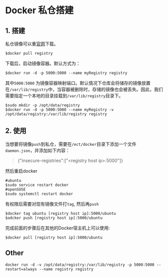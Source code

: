 # Docker 私仓搭建 #

## 1. 搭建 ##
私仓镜像可以重[官网](http://hub.docker.com)下载。
```Shell
$docker pull registry
```
下载后，启动镜像容器。默认方式为：
```Shell
$docker run -d -p 5000:5000 --name myRegistry registry
```
其中`5000:5000` 为镜像容器映射端口。默认情况下仓库会将储存的镜像放置在`/var/lib/registry`中，当容器被删除时，存储的镜像也会被丢失。因此，我们需要指定一个本地的目录挂载到`/var/lib/registry`目录下。
```Shell
$sudo mkdir -p /opt/data/registry
$docker run -d -p 5000:5000 --name myRegistry -v /opt/data/registry:/var/lib/registry registry
```
## 2. 使用 ##
当想要将镜像`push`到私仓，需要在`/ect/docker`目录下添加一个文件`daemon.json`，并添加如下内容：
>{"insecure-registries":["\<registry host ip>:5000"]}

然后重启docker

```Shell
#ubuntu
$sudo service restart docker
#openSUSE
$sudo systemctl restart docker
```
有权限后需要对现有镜像文件打`tag`, 然后再`push`
```Shell
$docker tag ubuntu [registry host ip]:5000/ubuntu
$odcker push [registry host ip]:5000/ubuntu
```

完成前面的步骤后在其他的Docker宿主机上可以使用:
```Shell
$docker pull [registry host ip]:5000/ubuntu
```

## Other ##
```Shell
docker run -d -v /opt/data/registry:/var/lib/registry -p 5000:5000 --restart=always --name registry registry
```
